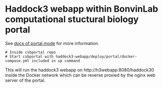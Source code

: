 # Haddock3 webapp within BonvinLab computational stuctural biology portal

See [docs of portal mode](../../docs/portal.md) for more information.

```shell
# Inside csbportal repo
# Start csbportal with haddock3-webapp/deploy/portal/docker-compose.yml included in up command
```

This will run the haddock3 webapp on http://h3webapp:8080/haddock30 inside the Docker network which can be reverse proxied by the nginx web server of the portal.
